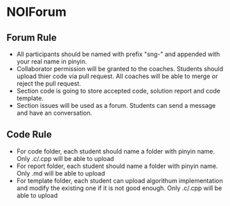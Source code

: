 # NOIForum

## Forum Rule
* All participants should be named with prefix "sng-" and appended with your real name in pinyin.
* Collaborator permission will be granted to the coaches. Students should upload thier code via pull request. All coaches will be able to merge or reject the pull request.
* Section code is going to store accepted code, solution report and code template. 
* Section issues will be used as a forum. Students can send a message and have an conversation.

## Code Rule

* For code folder, each student should name a folder with pinyin name. Only .c/.cpp will be able to upload
* For report folder, each student should name a folder with pinyin name. Only .md will be able to upload
* For template folder, each student can upload algorithum implementation and modify the existing one if it is not good enough. Only .c/.cpp will be able to upload


